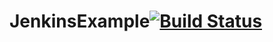 # JenkinsExample[![Build Status](https://travis-ci.org/linjinzhu/JenkinsExample.svg?branch=master)](https://travis-ci.org/linjinzhu/JenkinsExample)
